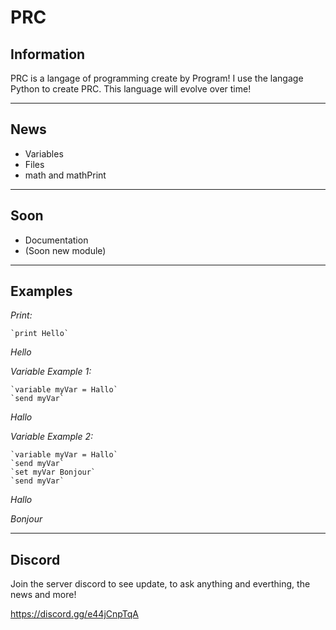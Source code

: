 # PRC

## Information

PRC is a langage of programming create by Program!
I use the langage Python to create PRC.
This language will evolve over time!



-------------------------------------------------



## News

* Variables
* Files
* math and mathPrint


-------------------------------------------------



## Soon
* Documentation
* (Soon new module)



-------------------------------------------------



## Examples

_Print:_

    `print Hello`

*Hello*



_Variable Example 1:_

    `variable myVar = Hallo`
    `send myVar`

*Hallo*


_Variable Example 2:_

    `variable myVar = Hallo`
    `send myVar`
    `set myVar Bonjour`
    `send myVar`

*Hallo*

*Bonjour*



-------------------------------------------------



## Discord

Join the server discord to see update, to ask anything and everthing, the news and more!

https://discord.gg/e44jCnpTqA